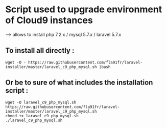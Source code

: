 # Script used to upgrade environment of Cloud9 instances
--> allows to install php 7.2.x / mysql 5.7.x / laravel 5.7.x


## To install all directly : 
```
wget -O - https://raw.githubusercontent.com/fla91fr/laravel-installer/master/laravel_c9_php_mysql.sh |bash
```

## Or be to sure of what includes the installation script : 
```
wget -O laravel_c9_php_mysql.sh https://raw.githubusercontent.com/fla91fr/laravel-installer/master/laravel_c9_php_mysql.sh
chmod +x laravel_c9_php_mysql.sh
./laravel_c9_php_mysql.sh 
```
